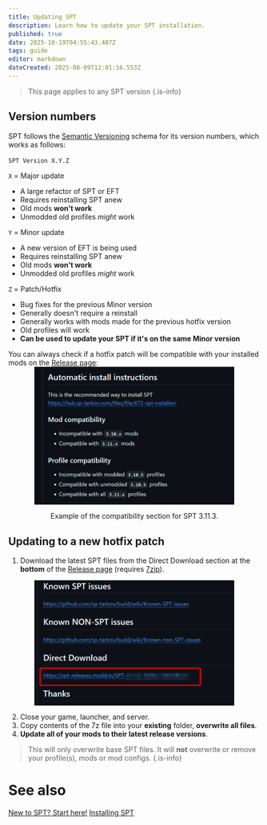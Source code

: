 ```yaml
---
title: Updating SPT
description: Learn how to update your SPT installation.
published: true
date: 2025-10-19T04:55:43.407Z
tags: guide
editor: markdown
dateCreated: 2025-08-09T12:01:16.553Z
---
```


> This page applies to any SPT version
{.is-info}

## Version numbers
SPT follows the [Semantic Versioning](https://semver.org/) schema for its version numbers, which works as follows:

`SPT Version X.Y.Z`

`X` = Major update
- A large refactor of SPT or EFT
- Requires reinstalling SPT anew
- Old mods **won't work**
- Unmodded old profiles *might* work

`Y` = Minor update
- A new version of EFT is being used
- Requires reinstalling SPT anew
- Old mods **won't work**
- Unmodded old profiles *might* work

`Z` = Patch/Hotfix
- Bug fixes for the previous Minor version
- Generally doesn't require a reinstall
- Generally works with mods made for the previous hotfix version
- Old profiles will work
- **Can be used to update your SPT if it's on the same Minor version**

You can always check if a hotfix patch will be compatible with your installed mods on the [Release page](<https://github.com/sp-tarkov/build/releases/latest>):
&nbsp;
<img src="/patch_compat.png" alt="Direct Download" width=400 style="display: block; margin: 0 auto;">
<div style="margin-top: 10px;"></div>
<div style='text-align: center;'>
Example of the compatibility section for SPT 3.11.3.
</div>

## Updating to a new hotfix patch

1. Download the latest SPT files from the Direct Download section at the **bottom** of the [Release page](<https://github.com/sp-tarkov/build/releases/latest>) (requires [7zip](https://www.7-zip.org/)).
<div style="margin-top: 10px;"></div>
<img src="/direct_download.png" alt="Direct Download" width=400 style="display: block; margin: 0 auto;">

2. Close your game, launcher, and server.
3. Copy contents of the 7z file into your **existing** folder, **overwrite all files**.
4. **Update all of your mods to their latest release versions**.

> This will only overwrite base SPT files. It will __not__ overwrite or remove your profile(s), mods or mod configs.
{.is-info}

# See also
[New to SPT? Start here!](/Beginners_Guide)
[Installing SPT](/Uninstalling_Mods)